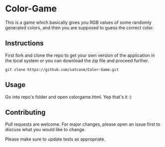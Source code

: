 # Color-Game

This is a game which basically gives you
RGB values of some randomly generated colors,
and then you are supposed to guess the correct color.

## Instructions

First fork and clone the repo to get your own version of the application in the local system or you can download the zip file and proceed further.

```
git clone https://github.com/satcasm/Color-Game.git
```


## Usage

Go into repo's folder and open colorgame.html. 
Yep that's it :)

## Contributing

Pull requests are welcome. For major changes, please open an issue first to discuss what you would like to change.

Please make sure to update tests as appropriate.

